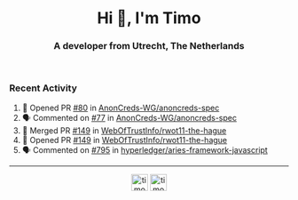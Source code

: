 <h1 align="center">Hi 👋, I'm Timo</h1>
<h3 align="center">A developer from Utrecht, The Netherlands</h3>
<br/>
<!-- https://github.com/rahuldkjain/github-profile-readme-generator --!>

<!--  <p align="left"><img src="https://github-readme-stats.vercel.app/api?username=timoglastra&show_icons=true&count_private=true&" alt="timoglastra" /></p> --!>

<!--
Github language stats
<p align="left"><img src="https://github-readme-stats.vercel.app/api/top-langs/?username=timoglastra&layout=compact" alt="timoglastra" /><p>
-->

<!-- Codestats language stats -->
<!-- <p align="left"><img src="https://codestats-readme.vercel.app/api/top-langs/?username=timoglastra&layout=compact&language_count=12" alt="timoglastra" /><p>    --!>
  
<h3>Recent Activity</h3>

<!--START_SECTION:activity-->
1. 💪 Opened PR [#80](https://github.com/AnonCreds-WG/anoncreds-spec/pull/80) in [AnonCreds-WG/anoncreds-spec](https://github.com/AnonCreds-WG/anoncreds-spec)
2. 🗣 Commented on [#77](https://github.com/AnonCreds-WG/anoncreds-spec/issues/77) in [AnonCreds-WG/anoncreds-spec](https://github.com/AnonCreds-WG/anoncreds-spec)
3. 🎉 Merged PR [#149](https://github.com/WebOfTrustInfo/rwot11-the-hague/pull/149) in [WebOfTrustInfo/rwot11-the-hague](https://github.com/WebOfTrustInfo/rwot11-the-hague)
4. 💪 Opened PR [#149](https://github.com/WebOfTrustInfo/rwot11-the-hague/pull/149) in [WebOfTrustInfo/rwot11-the-hague](https://github.com/WebOfTrustInfo/rwot11-the-hague)
5. 🗣 Commented on [#795](https://github.com/hyperledger/aries-framework-javascript/issues/795) in [hyperledger/aries-framework-javascript](https://github.com/hyperledger/aries-framework-javascript)
<!--END_SECTION:activity-->

---

<p align="center">
<a href="https://twitter.com/timoglastra" target="blank"><img align="center" src="https://cdn.jsdelivr.net/npm/simple-icons@3.0.1/icons/twitter.svg" alt="timoglastra" height="30" width="30" /></a>
<a href="https://linkedin.com/in/timoglastra" target="blank"><img align="center" src="https://cdn.jsdelivr.net/npm/simple-icons@3.0.1/icons/linkedin.svg" alt="timoglastra" height="30" width="30" /></a>
</p>



